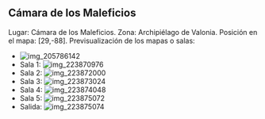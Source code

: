## Cámara de los Maleficios
Lugar: Cámara de los Maleficios.
Zona: Archipiélago de Valonia.
Posición en el mapa: [29,-88].
Previsualización de los mapas o salas:
- ![img_205786142](https://media.discordapp.net/attachments/1115311447145193482/1115347961480749229/205786142.jpg)
- Sala 1: ![img_223870976](https://media.discordapp.net/attachments/1115311447145193482/1115355077742436564/223870976.jpg)
- Sala 2: ![img_223872000](https://media.discordapp.net/attachments/1115311447145193482/1115355081110462475/223872000.jpg)
- Sala 3: ![img_223873024](https://media.discordapp.net/attachments/1115311447145193482/1115355083165667408/223873024.jpg)
- Sala 4: ![img_223874048](https://media.discordapp.net/attachments/1115311447145193482/1115355085069885632/223874048.jpg)
- Sala 5: ![img_223875072](https://media.discordapp.net/attachments/1115311447145193482/1115355086923780106/223875072.jpg)
- Salida: ![img_223875074](https://media.discordapp.net/attachments/1115311447145193482/1115355089117401159/223875074.jpg)